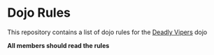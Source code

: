 Dojo Rules
==========

This repository contains a list of dojo rules for the [Deadly Vipers](https://github.com/deadlyvipers) dojo

**All members should read the rules**
